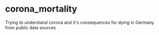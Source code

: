 # corona_mortality
Trying to understand corona and it's consequences for dying in Germany from public data sources

